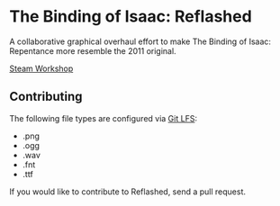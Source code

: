 # The Binding of Isaac: Reflashed

A collaborative graphical overhaul effort to make The Binding of Isaac: Repentance more resemble the 2011 original.

[Steam Workshop](https://steamcommunity.com/sharedfiles/filedetails/?id=2934904934)

## Contributing

The following file types are configured via [Git LFS](https://git-lfs.com/):

- .png
- .ogg
- .wav
- .fnt
- .ttf

If you would like to contribute to Reflashed, send a pull request.

